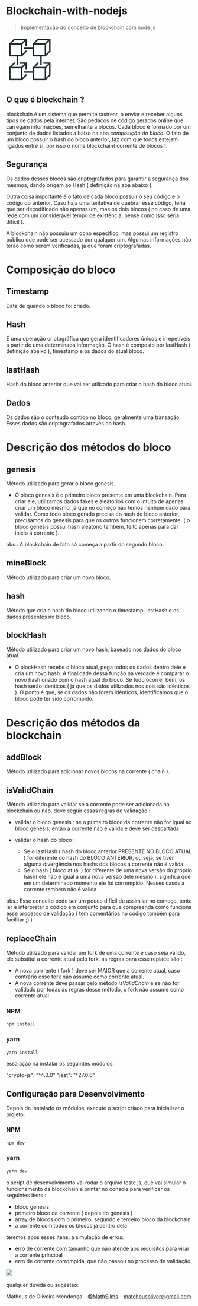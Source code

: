 # Blockchain-with-nodejs
> Implementação do conceito de blockchain com node.js
             
![width:200px](block.png)                                     

## O que é blockchain ? 

blockchain é um sistema que permite rastrear, o enviar e receber alguns tipos de dados pela internet. São pedaços de código gerados online que carregam informações, semelhante a blocos. Cada bloco é formado por um conjunto de dados listados a baixo na aba *composição do bloco*. O fato de um bloco possuir o hash do bloco anterior, faz com que todos estejam ligados entre si, por isso o nome blockchain( corrente de blocos ).

## Segurança

Os dados desses blocos são criptografados para garantir a segurança dos mesmos, dando origem ao Hash ( definição na aba abaixo ).

Outra coisa importante é o fato de cada bloco possuir o seu código e o código do anterior. Caso haja uma tentativa de quebrar esse código, teria que ser decodificado não apenas um, mas os dois blocos ( no caso de uma rede com um considerável tempo de existência, pense como isso seria difícil ).

A blockchain não possuiu um dono específico, mas possui um registro público que pode ser acessado por qualquer um. Algumas informações não terão como serem verificadas, já que foram criptografadas.

# Composição do bloco 

## Timestamp

Data de quando o bloco foi criado.

## Hash

 É uma operação criptográfica que gera identificadores únicos e irrepetíveis a partir de uma determinada informação. O hash é composto por lastHash ( definição abaixo ), timestamp e os dados do atual bloco.
 
## lastHash

Hash do bloco anterior que vai ser utilizado para criar o hash do bloco atual.

## Dados

Os dados são o conteudo contido no bloco, geralmente uma transação. Esses dados são criptografados através do hash.

# Descrição dos métodos do bloco

## genesis

Método utilizado para gerar o bloco genesis.

- O bloco genesis é o primeiro bloco presente em uma blockchain. Para criar ele, utilizamos dados fakes e aleatórios com o intuito de apenas criar um bloco mesmo, já que no começo não temos nenhum dado para validar.
 Como todo bloco gerado precisa do hash do bloco anterior, precisamos do genesis para que os outros funcionem corretamente. ( o bloco genesis possui hash aleatório também, feito apenas para dar inicio á corrente ).
 
 obs.: A blockchain de fato só começa a partir do segundo bloco.

## mineBlock

Método utilizado para criar um novo bloco.

## hash

Método que cria o hash do bloco utilizando o timestamp, lastHash e os dados presentes no bloco.

## blockHash

Método utilizado para criar um novo hash, baseado nos dados do bloco atual.

- O blockHash recebe o bloco atual, pega todos os dados dentro dele e cria um novo hash. A finalidade dessa função na verdade é comparar o novo hash criado com o hash atual do bloco. Se tudo ocorrer bem, os hash serão identicos ( já que os dados utilizados nos dois são idênticos ). O ponto é que, se os dados não forem idênticos, identificamos que o bloco pode ter sido corrompido.



# Descrição dos métodos da blockchain

## addBlock

Método utilizado para adicionar novos blocos na corrente ( chain ).

## isValidChain

Método utilizado para validar se a corrente pode ser adicionada na blockchain ou não.
deve seguir essas regras de validação :

- validar o bloco genesis : se o primeiro bloco da corrente não for igual ao bloco genesis, então a corrente não é valida e deve ser descartada
- validar o hash do bloco : 

  * Se o lastHash ( hash do bloco anterior PRESENTE NO BLOCO ATUAL ) for diferente do hash do BLOCO ANTERIOR, ou seja, se tiver       alguma divergência nos hashs dos blocos a corrente não é valida.
  * Se o hash ( bloco atual ) for diferente de uma nova versão do proprio hash( ele não é igual a uma nova versão dele mesmo ), significa que em um determinado momento ele foi corrompido. Nesses casos a corrente também não é valida.

obs.: Esse conceito pode ser um pouco difícil de assimilar no começo, tente ler e interpretar o código em conjunto para que compreenda como funciona esse processo de validação ( tem comentários no código também para facilitar ;) )

## replaceChain

Método utilizado para validar um fork de uma corrente e caso seja válido, ele substitui a corrente atual pelo fork.
as regras para esse replace são :

- A nova corrrente ( fork ) deve ser MAIOR que a corrente atual, caso contrário esse fork não assume como corrente atual.
- A nova corrente deve passar pelo método *isValidChain* e se não for validado por todas as regras desse método, o fork não assume como corrente atual

### NPM

```sh
npm install
```

### yarn

```sh
yarn install
```

essa ação irá instalar os seguintes módulos:

"crypto-js": "^4.0.0"
"jest": "^27.0.6"

## Configuração para Desenvolvimento

Depois de instalado os módulos, execute o script criado para inicializar o projeto: 

### NPM

```sh
npm dev
```
### yarn

```sh
yarn dev
```

o script de desenvolvimento vai rodar o arquivo teste.js, que vai simular o funcionamento da blockchain e printar no console para verificar os seguintes itens :

- bloco genesis
- primeiro bloco da corrente ( depois do genesis )
- array de blocos com o primeiro, segundo e terceiro bloco da blockchain
- a corrente com todos os blocos já dentro dela

teremos após esses itens, a simulação de erros:

- erro de corrente com tamanho que não atende aos requisitos para virar a corrente principal
- erro de corrente corrompida, que não passou no processo de validação

![](./return.png) 

qualquer duvida ou sugestão:

Matheus de Oliveira Mendonça – [@MathSilms](https://www.linkedin.com/in/mathsilms/) – mateheusoliver@gmail.com
